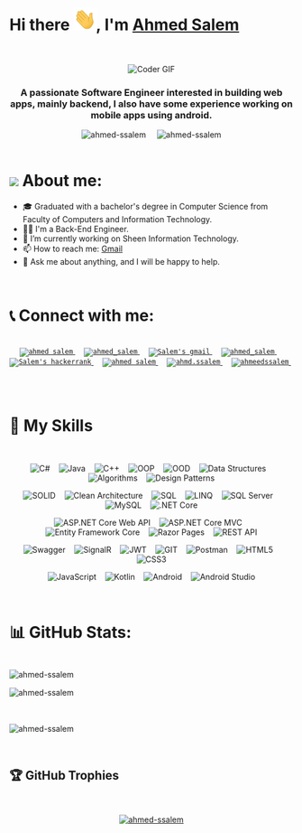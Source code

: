 # Hi there <img src="https://github.com/AbdallahHemdan/AbdallahHemdan/blob/master/wave.gif" width="40" height="40">, I'm [Ahmed Salem](https://www.linkedin.com/in/ahmed-salem-6ab79719b/) <br/> <br/>

<p align="center">
  <img src="https://cdn.dribbble.com/users/1162077/screenshots/3848914/programmer.gif" alt="Coder GIF" width="700">
</p>

<h3 align="center">A passionate Software Engineer interested in building web apps, mainly backend, I also have some experience working on mobile apps using android.</h3>

<div align="center">
   <img src="https://badges.pufler.dev/repos/Ahmed-Ssalem" alt="ahmed-ssalem"/> &nbsp; &nbsp;
   <img src="https://komarev.com/ghpvc/?username=ahmed-ssalem&label=Profile%20views&color=0e75b6&style=flat" alt="ahmed-ssalem" /> 
</div>

<br/>

# <img src="https://media.giphy.com/media/VgCDAzcKvsR6OM0uWg/giphy.gif" width="50" draggable="false" > About me: <br/>

- 🎓  Graduated with a bachelor's degree in Computer Science from Faculty of Computers and Information Technology.
- 👨‍💻 I'm a Back-End Engineer. 
- 🔭 I’m currently working on Sheen Information Technology.
- 📫 How to reach me: [Gmail](mailto:ahmed.salem5564@gmail.com)
- 💬 Ask me about anything, and I will be happy to help. 
<br/> 

# 📞 Connect with me: <br/>

<p align="center"> <br/>

<a href="https://linkedin.com/in/ahmed-salem-6ab79719b/" target="blank">
  <code><img align="center" src="https://raw.githubusercontent.com/rahuldkjain/github-profile-readme-generator/master/src/images/icons/Social/linked-in-alt.svg" alt="ahmed salem" height="50" width="50" /></code>
</a> &nbsp; &nbsp;

<a href="https://www.leetcode.com/ahmed_salem" target="blank">
   <code><img align="center" src="https://raw.githubusercontent.com/rahuldkjain/github-profile-readme-generator/master/src/images/icons/Social/leet-code.svg" alt="ahmed_salem" height="50" width="50" /></code>
</a>&nbsp; &nbsp;

<a href="mailto:ahmed.salem5564@gmail.com">
  <code><img img align="center" alt="Salem's gmail"  src="https://cdn-icons-png.flaticon.com/512/281/281769.png" draggable="false" height="50" width="50" /></code>
</a> &nbsp; &nbsp;

<a href="https://codeforces.com/profile/ahmed_salem" target="blank">
  <code><img align="center" src="https://raw.githubusercontent.com/rahuldkjain/github-profile-readme-generator/master/src/images/icons/Social/codeforces.svg" alt="ahmed_salem" height="50" width="50"/></code>
</a> &nbsp; &nbsp;

 <a href="https://www.hackerrank.com/ahmed_salem5564?hr_r=1">
  <code><img img align="center" alt="Salem's hackerrank"  src="https://assets.brandfolder.com/y9ol94wb/v/331198/view@2x.png?v=1591971279" draggable="false" height="50" width="50"/></code>
  </a> &nbsp; &nbsp;
  
<a href="https://fb.com/Ahmed0740/" target="blank">
  <code><img align="center" src="https://raw.githubusercontent.com/rahuldkjain/github-profile-readme-generator/master/src/images/icons/Social/facebook.svg" alt="ahmed salem" height="50" width="50" /></code>
</a> &nbsp; &nbsp;

<a href="https://instagram.com/ahmd.ssalem" target="blank">
  <code><img align="center" src="https://raw.githubusercontent.com/rahuldkjain/github-profile-readme-generator/master/src/images/icons/Social/instagram.svg" alt="ahmd.ssalem" height="50" width="50" /></code>
</a> &nbsp; &nbsp;

<a href="https://twitter.com/ahmeedssalem" target="blank">
  <code><img align="center" src="https://raw.githubusercontent.com/rahuldkjain/github-profile-readme-generator/master/src/images/icons/Social/twitter.svg" alt="ahmeedssalem" height="50" width="50" /></code>
</a> &nbsp; &nbsp;

</p> <br/>

# 🧰 My Skills 

<div align="center"> <br/>

![C#](https://img.shields.io/badge/c%23-%23239120.svg?style=for-the-badge&logo=c-sharp&logoColor=white) &nbsp;&nbsp; ![Java](https://img.shields.io/badge/Java-%23ED8B00.svg?style=for-the-badge&logo=java&logoColor=white) &nbsp;&nbsp; ![C++](https://img.shields.io/badge/C++-%2300599C.svg?style=for-the-badge&logo=c%2B%2B&logoColor=white) &nbsp;&nbsp; ![OOP](https://img.shields.io/badge/OOP-%230081CB.svg?style=for-the-badge) &nbsp;&nbsp; ![OOD](https://img.shields.io/badge/OOD-%230081CB.svg?style=for-the-badge) &nbsp;&nbsp; ![Data Structures](https://img.shields.io/badge/Data%20Structures-%230A66C2.svg?style=for-the-badge) &nbsp;&nbsp; ![Algorithms](https://img.shields.io/badge/Algorithms-%234CAF50.svg?style=for-the-badge) &nbsp;&nbsp; ![Design Patterns](https://img.shields.io/badge/Design%20Patterns-%230A66C2.svg?style=for-the-badge) <br/> 

![SOLID](https://img.shields.io/badge/SOLID-%23F44D27.svg?style=for-the-badge) &nbsp;&nbsp; ![Clean Architecture](https://img.shields.io/badge/Clean%20Architecture-%230A66C2.svg?style=for-the-badge) &nbsp;&nbsp; ![SQL](https://img.shields.io/badge/SQL-%23025E8C.svg?style=for-the-badge) &nbsp;&nbsp; ![LINQ](https://img.shields.io/badge/LINQ-%230A66C2.svg?style=for-the-badge) &nbsp;&nbsp; ![SQL Server](https://img.shields.io/badge/SQL%20Server-CC2927?style=for-the-badge&logo=microsoft-sql-server&logoColor=white) &nbsp;&nbsp; ![MySQL](https://img.shields.io/badge/MySQL-%234479A1.svg?style=for-the-badge&logo=mysql&logoColor=white) &nbsp;&nbsp; ![.NET Core](https://img.shields.io/badge/.NET%20Core-512BD4?style=for-the-badge&logo=dotnet&logoColor=white) <br/> 

![ASP.NET Core Web API](https://img.shields.io/badge/ASP.NET%20Core%20Web%20API-%230A66C2.svg?style=for-the-badge&logo=.net&logoColor=white) &nbsp;&nbsp; ![ASP.NET Core MVC](https://img.shields.io/badge/ASP.NET%20Core%20MVC-512BD4?style=for-the-badge&logo=dotnet&logoColor=white) &nbsp;&nbsp; ![Entity Framework Core](https://img.shields.io/badge/Entity%20Framework%20Core-%23239120.svg?style=for-the-badge&logo=dotnet&logoColor=white) &nbsp;&nbsp; ![Razor Pages](https://img.shields.io/badge/Razor%20Pages-%230A66C2.svg?style=for-the-badge&logo=dotnet&logoColor=white) &nbsp;&nbsp; ![REST API](https://img.shields.io/badge/REST%20API-25D366?style=for-the-badge&logo=api&logoColor=white) <br/>

![Swagger](https://img.shields.io/badge/Swagger-%2385EA2D.svg?style=for-the-badge&logo=swagger&logoColor=black) &nbsp;&nbsp; ![SignalR](https://img.shields.io/badge/SignalR-%23802642.svg?style=for-the-badge&logo=.net&logoColor=white) &nbsp;&nbsp; ![JWT](https://img.shields.io/badge/JWT-%23000000.svg?style=for-the-badge&logo=JSON%20web%20tokens&logoColor=white) &nbsp;&nbsp; ![GIT](https://img.shields.io/badge/GIT-%23F05033.svg?style=for-the-badge&logo=git&logoColor=white) &nbsp;&nbsp; ![Postman](https://img.shields.io/badge/Postman-FF6C37?style=for-the-badge&logo=postman&logoColor=white) &nbsp;&nbsp; ![HTML5](https://img.shields.io/badge/HTML5-%23E34F26.svg?style=for-the-badge&logo=html5&logoColor=white) &nbsp;&nbsp; ![CSS3](https://img.shields.io/badge/CSS3-%231572B6.svg?style=for-the-badge&logo=css3&logoColor=white) <br/>

![JavaScript](https://img.shields.io/badge/JavaScript-%23323330.svg?style=for-the-badge&logo=javascript&logoColor=%23F7DF1E) &nbsp;&nbsp; ![Kotlin](https://img.shields.io/badge/Kotlin-%230095D5.svg?style=for-the-badge&logo=kotlin&logoColor=white) &nbsp;&nbsp; ![Android](https://img.shields.io/badge/Android-3DDC84?style=for-the-badge&logo=android&logoColor=white) &nbsp;&nbsp; ![Android Studio](https://img.shields.io/badge/Android%20Studio-3DDC84?style=for-the-badge&logo=android-studio&logoColor=white)

</div> <br/> 



# 📊 GitHub Stats: 
<br/>
<img align="center" src="https://github-readme-stats.vercel.app/api?username=ahmed-ssalem&show_icons=true&locale=en&theme=dark&hide_border=false&include_all_commits=true&count_private=true" alt="ahmed-ssalem" /> <br/>
<p><img align="center" src="https://github-readme-streak-stats.herokuapp.com/?user=ahmed-ssalem&theme=dark&hide_border=false" alt="ahmed-ssalem" /></p> <br/>
<p><img align="center" src="https://github-readme-stats.vercel.app/api/top-langs?username=ahmed-ssalem&show_icons=true&locale=en&theme=dark&hide_border=false&include_all_commits=true&count_private=true&layout=compact" alt="ahmed-ssalem" /></p> <br/>


## 🏆 GitHub Trophies
<br/>
<div align="center">
  <p align="center"> <a href="https://github.com/ryo-ma/github-profile-trophy"><img src="https://github-profile-trophy.vercel.app/?username=ahmed-ssalem&theme=radical&no-frame=false&no-bg=true&margin-w=4" alt="ahmed-ssalem" /></a> </p>
</div>


